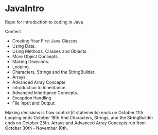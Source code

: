 # JavaIntro
Repo for introduction to coding in Java

Content
* Creating Your First Java Classes.
* Using Data.
* Using Methods, Classes and Objects.
* More Object Concepts.
* Making Decisions.
* Looping.
* Characters, Strings and the StringBuilder.
* Arrays.
* Advanced Array Concepts.
* Introduction to Inheritance.
* Advanced Inheritance Concepts.
* Exception Handling.
* File Input and Output.

Making decisions is flow control (if statements)
  ends on October 11th
Looping
   ends October 18th
And Characters, Strings, and the StringBuilder
   ends on October 25th.
Arrays and Advanced Array Concepts
   run from  October 30th - November 10th.